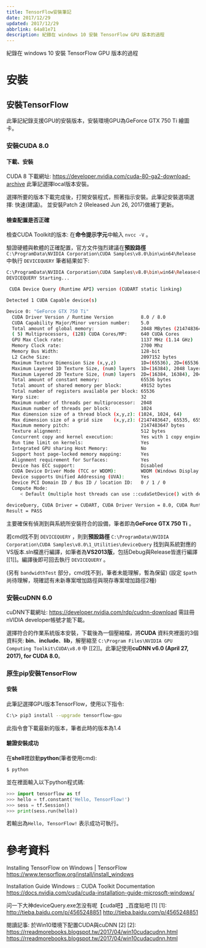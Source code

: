 ```yaml
---
title: TensorFlow安裝筆記
date: 2017/12/29
updated: 2017/12/29
abbrlink: 64a81e71
description: 紀錄在 windows 10 安裝 TensorFlow GPU 版本的過程
---
```

紀錄在 windows 10 安裝 TensorFlow GPU 版本的過程
<!--more-->
# 安裝

## 安裝TensorFlow

此筆記紀錄支援GPU的安裝版本，安裝環境GPU為GeForce GTX 750 Ti 繪圖卡。

### 安裝CUDA 8.0

#### 下載、安裝

CUDA 8 下載網址: <https://developer.nvidia.com/cuda-80-ga2-download-archive>
此筆記選擇local版本安裝。

選擇所要的版本下載完成後，打開安裝程式，照著指示安裝。此筆記安裝選項選擇: 快速(建議)。
並安裝Patch 2 (Released Jun 26, 2017)做補丁更新。

#### 檢查配置是否正確
檢查CUDA Toolkit的版本: 在**命令提示字元**中輸入 `nvcc -V` 。

驗證硬體與軟體的正確配置，官方文件強烈建議在**預設路徑** `C:\ProgramData\NVIDIA Corporation\CUDA Samples\v8.0\bin\win64\Release` 中執行 `DEVICEQUERY`
筆者結果如下:
```bash
C:\ProgramData\NVIDIA Corporation\CUDA Samples\v8.0\bin\win64\Release>DEVICEQUERY
DEVICEQUERY Starting...

 CUDA Device Query (Runtime API) version (CUDART static linking)

Detected 1 CUDA Capable device(s)

Device 0: "GeForce GTX 750 Ti"
  CUDA Driver Version / Runtime Version          8.0 / 8.0
  CUDA Capability Major/Minor version number:    5.0
  Total amount of global memory:                 2048 MBytes (2147483648 bytes)
  ( 5) Multiprocessors, (128) CUDA Cores/MP:     640 CUDA Cores
  GPU Max Clock rate:                            1137 MHz (1.14 GHz)
  Memory Clock rate:                             2700 Mhz
  Memory Bus Width:                              128-bit
  L2 Cache Size:                                 2097152 bytes
  Maximum Texture Dimension Size (x,y,z)         1D=(65536), 2D=(65536, 65536), 3D=(4096, 4096, 4096)
  Maximum Layered 1D Texture Size, (num) layers  1D=(16384), 2048 layers
  Maximum Layered 2D Texture Size, (num) layers  2D=(16384, 16384), 2048 layers
  Total amount of constant memory:               65536 bytes
  Total amount of shared memory per block:       49152 bytes
  Total number of registers available per block: 65536
  Warp size:                                     32
  Maximum number of threads per multiprocessor:  2048
  Maximum number of threads per block:           1024
  Max dimension size of a thread block (x,y,z): (1024, 1024, 64)
  Max dimension size of a grid size    (x,y,z): (2147483647, 65535, 65535)
  Maximum memory pitch:                          2147483647 bytes
  Texture alignment:                             512 bytes
  Concurrent copy and kernel execution:          Yes with 1 copy engine(s)
  Run time limit on kernels:                     Yes
  Integrated GPU sharing Host Memory:            No
  Support host page-locked memory mapping:       Yes
  Alignment requirement for Surfaces:            Yes
  Device has ECC support:                        Disabled
  CUDA Device Driver Mode (TCC or WDDM):         WDDM (Windows Display Driver Model)
  Device supports Unified Addressing (UVA):      Yes
  Device PCI Domain ID / Bus ID / location ID:   0 / 1 / 0
  Compute Mode:
     < Default (multiple host threads can use ::cudaSetDevice() with device simultaneously) >

deviceQuery, CUDA Driver = CUDART, CUDA Driver Version = 8.0, CUDA Runtime Version = 8.0, NumDevs = 1, Device0 = GeForce GTX 750 Ti
Result = PASS
```
主要確保有偵測到與系統所安裝符合的設備，筆者即為**GeForce GTX 750 Ti** 。

若cmd找不到 `DEVICEQUERY` ，則到**預設路徑** `C:\ProgramData\NVIDIA Corporation\CUDA Samples\v8.0\1_Utilities\deviceQuery` 找到與系統對應的VS版本.sln檔進行編譯，如筆者為**VS2013版**，包括Debug與Release皆進行編譯 [[1]]。編譯後即可回去執行 `DEVICEQUERY` 。

(另有 `bandwidthTest` 部分，cmd找不到，筆者未能理解，暫為保留)
(設定 `$path` 尚待理解，現確認有未新專案增加路徑與現存專案增加路徑2種)

### 安裝cuDNN 6.0

cuDNN下載網址: <https://developer.nvidia.com/rdp/cudnn-download>
需註冊nVIDIA developer帳號才能下載。

選擇符合的作業系統版本安裝，下載後為一個壓縮檔，將**CUDA** 資料夾裡面的3個資料夾: **bin**、**include**、**lib**，解壓縮至 `C:\Program Files\NVIDIA GPU Computing Toolkit\CUDA\v8.0` 中 [[2]]。此筆記使用**cuDNN v6.0 (April 27, 2017), for CUDA 8.0**。

### 原生pip安裝TensorFlow

#### 安裝

此筆記選擇GPU版本TensorFlow，使用以下指令:
```bash
C:\> pip3 install --upgrade tensorflow-gpu
```
此指令會下載最新的版本，筆者此時的版本為1.4
#### 驗證安裝成功

在**shell**裡啟動**python**(筆者使用cmd):
```bash
$ python
```

並在裡面輸入以下python程式碼:
```python
>>> import tensorflow as tf
>>> hello = tf.constant('Hello, TensorFlow!')
>>> sess = tf.Session()
>>> print(sess.run(hello))
```
若輸出為`Hello, TensorFlow!` 表示成功可執行。

# 參考資料

Installing TensorFlow on Windows | TensorFlow
<https://www.tensorflow.org/install/install_windows>

Installation Guide Windows :: CUDA Toolkit Documentation
<https://docs.nvidia.com/cuda/cuda-installation-guide-microsoft-windows/>

问一下大神deviceQuery.exe怎没有呢【cuda吧】_百度贴吧 \[1]
[1]: http://tieba.baidu.com/p/4565248851
<http://tieba.baidu.com/p/4565248851>

閱讀記事: 於Win10環境下配置CUDA與cuDNN \[2]
[2]: https://rreadmorebooks.blogspot.tw/2017/04/win10cudacudnn.html
<https://rreadmorebooks.blogspot.tw/2017/04/win10cudacudnn.html>

<!--stackedit_data:
eyJoaXN0b3J5IjpbLTUzMzI1NDYyOV19
-->